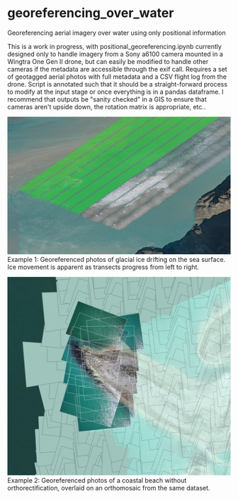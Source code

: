 # georeferencing_over_water
Georeferencing aerial imagery over water using only positional information

This is a work in progress, with positional_georeferencing.ipynb currently designed only to handle imagery from a Sony a6100 camera mounted in a Wingtra One Gen II drone, but can easily be modified to handle other cameras if the metadata are accessible through the exif call. Requires a set of geotagged aerial photos with full metadata and a CSV flight log from the drone. Script is annotated such that it should be a straight-forward process to modify at the input stage or once everything is in a pandas dataframe. I recommend that outputs be "sanity checked" in a GIS to ensure that cameras aren't upside down, the rotation matrix is appropriate, etc..

![screenshot of georeferenced images and shapefile of footprints](https://github.com/gl7176/georeferencing_over_water/blob/main/ss.jpg)
Example 1: Georeferenced photos of glacial ice drifting on the sea surface. Ice movement is apparent as transects progress from left to right.

![screenshot of another georeferenced images and shapefile of footprints](https://github.com/gl7176/georeferencing_over_water/blob/main/ss2.png)
Example 2: Georeferenced photos of a coastal beach without orthorectification, overlaid on an orthomosaic from the same dataset.
